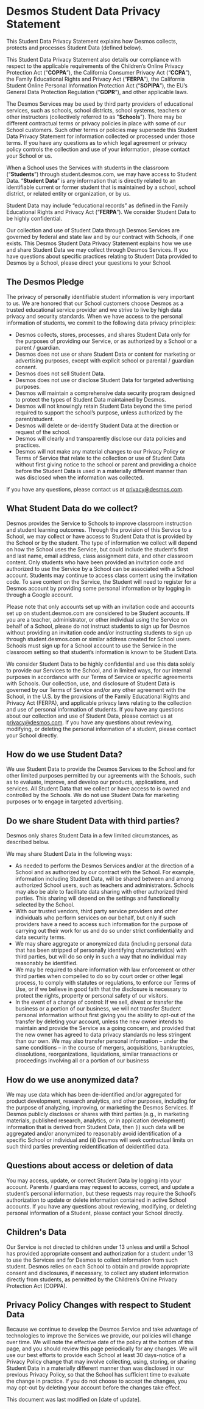 # Desmos Student Data Privacy Statement

This Student Data Privacy Statement explains how Desmos collects, protects and processes Student Data (defined below).

This Student Data Privacy Statement also details our compliance with respect to the applicable requirements of the Children’s Online Privacy Protection Act (“**COPPA**”), the California Consumer Privacy Act (“**CCPA**”), the Family Educational Rights and Privacy Act (“**FERPA**”), the California Student Online Personal Information Protection Act (“**SOPIPA**”), the EU’s General Data Protection Regulation (“**GDPR**”), and other applicable laws.

The Desmos Services may be used by third party providers of educational services, such as schools, school districts, school systems, teachers or other instructors (collectively referred to as "**Schools**"). There may be different contractual terms or privacy policies in place with some of our School customers. Such other terms or policies may supersede this Student Data Privacy Statement for information collected or processed under those terms. If you have any questions as to which legal agreement or privacy policy controls the collection and use of your information, please contact your School or us.

When a School uses the Services with students in the classroom (“**Students**”) through student.desmos.com, we may have access to Student Data. “**Student Data**” is any information that is directly related to an identifiable current or former student that is maintained by a school, school district, or related entity or organization, or by us.

Student Data may include “educational records” as defined in the Family Educational Rights and Privacy Act (“**FERPA**”). We consider Student Data to be highly confidential.

Our collection and use of Student Data through Desmos Services are governed by federal and state law and by our contract with Schools, if one exists. This Desmos Student Data Privacy Statement explains how we use and share Student Data we may collect through Desmos Services. If you have questions about specific practices relating to Student Data provided to Desmos by a School, please direct your questions to your School.

## The Desmos Pledge

The privacy of personally identifiable student information is very important to us. We are honored that our School customers choose Desmos as a trusted educational service provider and we strive to live by high data privacy and security standards. When we have access to the personal information of students, we commit to the following data privacy principles:

- Desmos collects, stores, processes, and shares Student Data only for the purposes of providing our Service, or as authorized by a School or a parent / guardian.
- Desmos does not use or share Student Data or content for marketing or advertising purposes, except with explicit school or parental / guardian consent.
- Desmos does not sell Student Data.
- Desmos does not use or disclose Student Data for targeted advertising purposes.
- Desmos will maintain a comprehensive data security program designed to protect the types of Student Data maintained by Desmos.
- Desmos will not knowingly retain Student Data beyond the time period required to support the school’s purpose, unless authorized by the parent/student.
- Desmos will delete or de-identify Student Data at the direction or request of the school.
- Desmos will clearly and transparently disclose our data policies and practices.
- Desmos will not make any material changes to our Privacy Policy or Terms of Service that relate to the collection or use of Student Data without first giving notice to the school or parent and providing a choice before the Student Data is used in a materially different manner than was disclosed when the information was collected.

If you have any questions, please contact us at [privacy@desmos.com](mailto:privacy@desmos.com).

## What Student Data do we collect?

Desmos provides the Service to Schools to improve classroom instruction and student learning outcomes. Through the provision of this Service to a School, we may collect or have access to Student Data that is provided by the School or by the student. The type of information we collect will depend on how the School uses the Service, but could include the student’s first and last name, email address, class assignment data, and other classroom content. Only students who have been provided an invitation code and authorized to use the Service by a School can be associated with a School account. Students may continue to access class content using the invitation code. To save content on the Service, the Student will need to register for a Desmos account by providing some personal information or by logging in through a Google account.

Please note that only accounts set up with an invitation code and accounts set up on student.desmos.com are considered to be Student accounts. If you are a teacher, administrator, or other individual using the Service on behalf of a School, please do not instruct students to sign up for Desmos without providing an invitation code and/or instructing students to sign up through student.desmos.com or similar address created for School users. Schools must sign up for a School account to use the Service in the classroom setting so that student’s information is known to be Student Data.

We consider Student Data to be highly confidential and use this data solely to provide our Services to the School, and in limited ways, for our internal purposes in accordance with our Terms of Service or specific agreements with Schools. Our collection, use, and disclosure of Student Data is governed by our Terms of Service and/or any other agreement with the School, in the U.S. by the provisions of the Family Educational Rights and Privacy Act (FERPA), and applicable privacy laws relating to the collection and use of personal information of students. If you have any questions about our collection and use of Student Data, please contact us at [privacy@desmos.com](mailto:privacy@desmos.com). If you have any questions about reviewing, modifying, or deleting the personal information of a student, please contact your School directly.

## How do we use Student Data?

We use Student Data to provide the Desmos Services to the School and for other limited purposes permitted by our agreements with the Schools, such as to evaluate, improve, and develop our products, applications, and services. All Student Data that we collect or have access to is owned and controlled by the Schools. We do not use Student Data for marketing purposes or to engage in targeted advertising.

## Do we share Student Data with third parties?

Desmos only shares Student Data in a few limited circumstances, as described below.

We may share Student Data in the following ways:

- As needed to perform the Desmos Services and/or at the direction of a School and as authorized by our contract with the School. For example, information including Student Data, will be shared between and among authorized School users, such as teachers and administrators. Schools may also be able to facilitate data sharing with other authorized third parties. This sharing will depend on the settings and functionality selected by the School.
- With our trusted vendors, third party service providers and other individuals who perform services on our behalf, but only if such providers have a need to access such information for the purpose of carrying out their work for us and do so under strict confidentiality and data security terms.
- We may share aggregate or anonymized data (including personal data that has been stripped of personally identifying characteristics) with third parties, but will do so only in such a way that no individual may reasonably be identified.
- We may be required to share information with law enforcement or other third parties when compelled to do so by court order or other legal process, to comply with statutes or regulations, to enforce our Terms of Use, or if we believe in good faith that the disclosure is necessary to protect the rights, property or personal safety of our visitors.
- In the event of a change of control: If we sell, divest or transfer the business or a portion of our business, we will not transfer Student personal information without first giving you the ability to opt-out of the transfer by deleting your account, unless the new owner intends to maintain and provide the Service as a going concern, and provided that the new owner has agreed to data privacy standards no less stringent than our own. We may also transfer personal information – under the same conditions – in the course of mergers, acquisitions, bankruptcies, dissolutions, reorganizations, liquidations, similar transactions or proceedings involving all or a portion of our business

## How do we use anonymized data?

We may use data which has been de-identified and/or aggregated for product development, research analytics, and other purposes, including for the purpose of analyzing, improving, or marketing the Desmos Services. If Desmos publicly discloses or shares with third parties (e.g., in marketing materials, published research, analytics, or in application development) information that is derived from Student Data, then (i) such data will be aggregated and/or anonymized to reasonably avoid identification of a specific School or individual and (ii) Desmos will seek contractual limits on such third parties preventing reidentification of deidentified data.

## Questions about access or deletion of data

You may access, update, or correct Student Data by logging into your account. Parents / guardians may request to access, correct, and update a student’s personal information, but these requests may require the School’s authorization to update or delete information contained in active School accounts. If you have any questions about reviewing, modifying, or deleting personal information of a Student, please contact your School directly.

## Children's Data

Our Service is not directed to children under 13 unless and until a School has provided appropriate consent and authorization for a student under 13 to use the Services and for Desmos to collect information from such student. Desmos relies on each School to obtain and provide appropriate consent and disclosures, if necessary, to collect any student information directly from students, as permitted by the Children’s Online Privacy Protection Act (COPPA).

## Privacy Policy Changes with respect to Student Data

Because we continue to develop the Desmos Service and take advantage of technologies to improve the Services we provide, our policies will change over time. We will note the effective date of the policy at the bottom of this page, and you should review this page periodically for any changes. We will use our best efforts to provide each School at least 30 days-notice of a Privacy Policy change that may involve collecting, using, storing, or sharing Student Data in a materially different manner than was disclosed in our previous Privacy Policy, so that the School has sufficient time to evaluate the change in practice. If you do not choose to accept the changes, you may opt-out by deleting your account before the changes take effect.

<!-- TODO Update with data of release -->

This document was last modified on [date of update].
